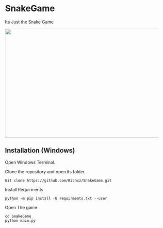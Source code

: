 # SnakeGame
Its Just the Snake Game
<p align=center>
  <img height=360 width=700 src="https://github.com/Richxz/SnakeGame/blob/main/preview/SnakeGame.png">
</p>

## Installation (Windows)

Open Windows Terminal.

Clone the repository and open its folder
```
Git clone https://github.com/Richxz/SnakeGame.git
```
Install Requirments
```
python -m pip install -U requirments.txt --user
```
Open The game
```
cd SnakeGame
python main.py
```
